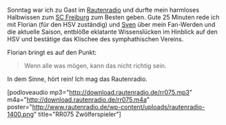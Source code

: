 <html><body><p>Sonntag war ich zu Gast im <a href="http://rautenradio.de/">Rautenradio</a> und durfte mein harmloses Halbwissen zum <a href="http://www.scfreiburg.com/">SC Freiburg</a> zum Besten geben. Gute 25 Minuten rede ich mit Florian (für den HSV zuständig) und <a href="https://twitter.com/herzi">Sven</a> über mein Fan-Werden und die aktuelle Saison, entblöße eklatante Wissenslücken im Hinblick auf den HSV und bestätige das Klischee des symphathischen Vereins.

Florian bringt es auf den Punkt:

</p><blockquote>
  Wenn alle was mögen, kann das nicht richtig sein.
</blockquote>

In dem Sinne, hört rein! Ich mag das Rautenradio.

[podloveaudio mp3="http://download.rautenradio.de/rr075.mp3" m4a="http://download.rautenradio.de/rr075.m4a" poster="http://www.rautenradio.de/wp-content/uploads/rautenradio-1400.png" title="RR075 Zwölferspieler"]</body></html>